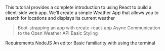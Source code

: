 This tutorial provides a complete introduction to using React  to build a client-side web app. We’ll create a simple Weather App that allows you to search for locations and displays its current weather

  > Boot-strapping an app with create-react-app
  > Async Communication to the Open Weather API
  > Basic Styling


 Requirements
   NodeJS
   An editor
   Basic familiarity with using the terminal
